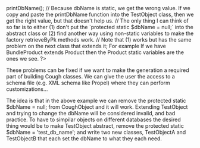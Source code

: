 <?php

abstract class CoughObject {
	protected static $dbName = null;
	
	public function printDbName() {
		echo 'Database Name: ' . self::$dbName . "\n";
	}
}

class TestObject extends CoughObject {
	protected static $dbName = 'test_db_name';
	
}

$testObj = new TestObject();
$testObj->printDbName();
// Because dbName is static, we get the wrong value. If we copy and paste the printDbName function into the TestObject class, then we get the right value, but that doesn't help us.

// The only thing I can think of so far is to either (1) don't put the `protected static $dbName = null;` into the abstract class or (2) find another way using non-static variables to make the factory retrieveByPk methods work.
// Note that (1) works but has the same problem on the next class that extends it; For example If we have BundleProduct extends Product then the Product static variables are the ones we see.

?>

These problems can be fixed if we want to make the generation a required part of building Cough classes. We can give the user the access to a schema file (e.g. XML schema like Propel) where they can perform customizations...

The idea is that in the above example  we can remove the protected static $dbName = null; from CoughObject and it will work. Extending TestObject and trying to change the dbName will be considered invalid, and bad practice. To have to simpilar objects on different databases the desired thing would be to make TestObject abstract, remove the protected static $dbName = 'test_db_name'; and write two new classes, TestObjectA and TestObjectB that each set the dbName to what they each need.

